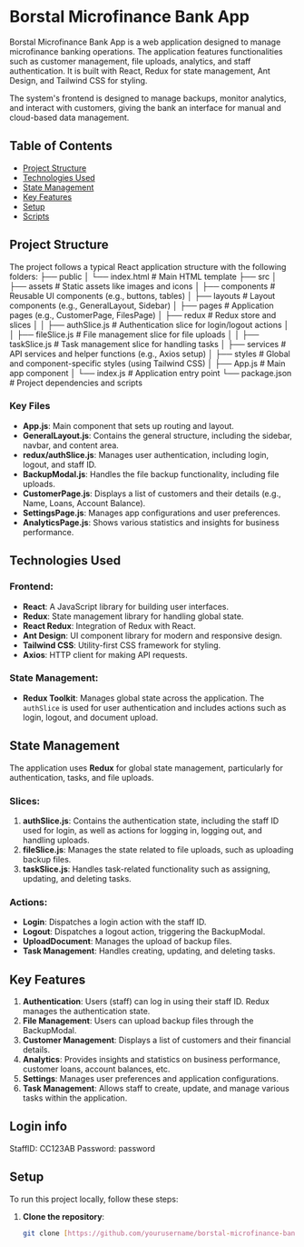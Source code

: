 # Borstal Microfinance Bank App

Borstal Microfinance Bank App is a web application designed to manage microfinance banking operations. The application features functionalities such as customer management, file uploads, analytics, and staff authentication. It is built with React, Redux for state management, Ant Design, and Tailwind CSS for styling.

The system's frontend is designed to manage backups, monitor analytics, and interact with customers, giving the bank an interface for manual and cloud-based data management.

## Table of Contents
- [Project Structure](#project-structure)
- [Technologies Used](#technologies-used)
- [State Management](#state-management)
- [Key Features](#key-features)
- [Setup](#setup)
- [Scripts](#scripts)

## Project Structure

The project follows a typical React application structure with the following folders:
├── public 
│ └── index.html # Main HTML template ├── src 
│ ├── assets # Static assets like images and icons 
│ ├── components # Reusable UI components (e.g., buttons, tables) 
│ ├── layouts # Layout components (e.g., GeneralLayout, Sidebar) 
│ ├── pages # Application pages (e.g., CustomerPage, FilesPage) 
│ ├── redux # Redux store and slices 
│ │ ├── authSlice.js # Authentication slice for login/logout actions 
│ │ ├── fileSlice.js # File management slice for file uploads 
│ │ ├── taskSlice.js # Task management slice for handling tasks 
│ ├── services # API services and helper functions (e.g., Axios setup) 
│ ├── styles # Global and component-specific styles (using Tailwind CSS) 
│ ├── App.js # Main app component 
│ └── index.js # Application entry point 
└── package.json # Project dependencies and scripts

### Key Files
- **App.js**: Main component that sets up routing and layout.
- **GeneralLayout.js**: Contains the general structure, including the sidebar, navbar, and content area.
- **redux/authSlice.js**: Manages user authentication, including login, logout, and staff ID.
- **BackupModal.js**: Handles the file backup functionality, including file uploads.
- **CustomerPage.js**: Displays a list of customers and their details (e.g., Name, Loans, Account Balance).
- **SettingsPage.js**: Manages app configurations and user preferences.
- **AnalyticsPage.js**: Shows various statistics and insights for business performance.

## Technologies Used

### Frontend:
- **React**: A JavaScript library for building user interfaces.
- **Redux**: State management library for handling global state.
- **React Redux**: Integration of Redux with React.
- **Ant Design**: UI component library for modern and responsive design.
- **Tailwind CSS**: Utility-first CSS framework for styling.
- **Axios**: HTTP client for making API requests.

### State Management:
- **Redux Toolkit**: Manages global state across the application. The `authSlice` is used for user authentication and includes actions such as login, logout, and document upload.

## State Management

The application uses **Redux** for global state management, particularly for authentication, tasks, and file uploads.

### Slices:
1. **authSlice.js**: Contains the authentication state, including the staff ID used for login, as well as actions for logging in, logging out, and handling uploads.
2. **fileSlice.js**: Manages the state related to file uploads, such as uploading backup files.
3. **taskSlice.js**: Handles task-related functionality such as assigning, updating, and deleting tasks.

### Actions:
- **Login**: Dispatches a login action with the staff ID.
- **Logout**: Dispatches a logout action, triggering the BackupModal.
- **UploadDocument**: Manages the upload of backup files.
- **Task Management**: Handles creating, updating, and deleting tasks.

## Key Features

1. **Authentication**: Users (staff) can log in using their staff ID. Redux manages the authentication state.
2. **File Management**: Users can upload backup files through the BackupModal.
3. **Customer Management**: Displays a list of customers and their financial details.
4. **Analytics**: Provides insights and statistics on business performance, customer loans, account balances, etc.
5. **Settings**: Manages user preferences and application configurations.
6. **Task Management**: Allows staff to create, update, and manage various tasks within the application.

## Login info
StaffID: CC123AB
Password: password

## Setup

To run this project locally, follow these steps:

1. **Clone the repository**:
   ```bash
   git clone [https://github.com/yourusername/borstal-microfinance-bank](https://github.com/OthmanImam/Borstal_MFB_App).git
